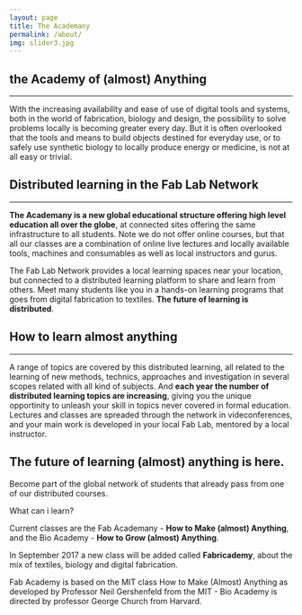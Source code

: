 ```yaml
---
layout: page
title: The Academany
permalink: /about/
img: slider3.jpg
---
```


## the Academy of (almost) Anything
---
With the increasing availability and ease of use of digital tools and systems, both in the world of fabrication, biology and design, the possibility to solve problems locally is becoming greater every day. But it is often overlooked that the tools and means to build objects destined for everyday use, or to safely use synthetic biology to locally produce energy or medicine, is not at all easy or trivial.

## Distributed learning in the Fab Lab Network
---
**The Academany is a new global educational structure offering high level education all over the globe**, at connected sites offering the same infrastructure to all students. Note we do not offer online courses, but that all our classes are a combination of online live lectures and locally available tools, machines and consumables as well as local instructors and gurus.

The Fab Lab Network provides a local learning spaces near your location, but connected to a distributed learning platform to share and learn from others. Meet many students like you in a hands-on learning programs that goes from digital fabrication to textiles. **The future of learning is distributed**.

## How to learn almost anything
---
A range of topics are covered by this distributed learning, all related to the learning of new methods, technics, approaches and investigation in several scopes related with all kind of subjects. And **each year the number of distributed learning topics are increasing**, giving you the unique opportinity to unleash your skill in topics never covered in formal education.
Lectures and classes are spreaded through the network in videconferences, and your main work is developed in your local Fab Lab, mentored by a local instructor.

<div class="jumbotron">
  <h2>The future of learning (almost) anything is here.</h2>
  <p>Become part of the global network of students that already pass from one of our distributed courses.</p>
  <p><a class="btn btn-primary btn-lg">What can i learn?</a></p>
</div>


Current classes are the Fab Academany - **How to Make (almost) Anything**, and the Bio Academy - **How to Grow (almost) Anything**.

In September 2017 a new class will be added called **Fabricademy**, about the mix of textiles, biology and digital fabrication.

Fab Academy is based on the MIT class How to Make (Almost) Anything as developed by Professor Neil Gershenfeld from the MIT - Bio Academy is directed by professor George Church from Harvard.

